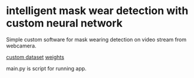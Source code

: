 # intelligent mask wear detection with custom neural network
Simple custom software for mask wearing detection on video stream from webcamera.

[custom dataset](https://drive.google.com/drive/folders/1PT7JNoJE_woRirRjZUjwGGQdJdy1fY-R?usp=sharing)
[weights](https://drive.google.com/file/d/1bba3BdJ2Tj8Mz1lHQvcQiwYeXB2_q5Z_/view?usp=sharing)

main.py is script for running app.
